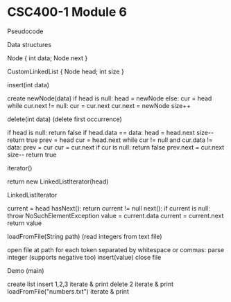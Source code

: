 # CSC400-1 Module 6

Pseudocode

Data structures

Node { int data; Node next }

CustomLinkedList { Node head; int size }

insert(int data)

create newNode(data)
if head is null:
    head = newNode
else:
    cur = head
    while cur.next != null:
        cur = cur.next
    cur.next = newNode
size++


delete(int data) (delete first occurrence)

if head is null: return false
if head.data == data:
    head = head.next
    size--
    return true
prev = head
cur = head.next
while cur != null and cur.data != data:
    prev = cur
    cur = cur.next
if cur is null: return false
prev.next = cur.next
size--
return true


iterator()

return new LinkedListIterator(head)


LinkedListIterator

current = head
hasNext():
    return current != null
next():
    if current is null: throw NoSuchElementException
    value = current.data
    current = current.next
    return value


loadFromFile(String path) (read integers from text file)

open file at path
for each token separated by whitespace or commas:
    parse integer (supports negative too)
    insert(value)
close file


Demo (main)

create list
insert 1,2,3
iterate & print
delete 2
iterate & print
loadFromFile("numbers.txt")
iterate & print
